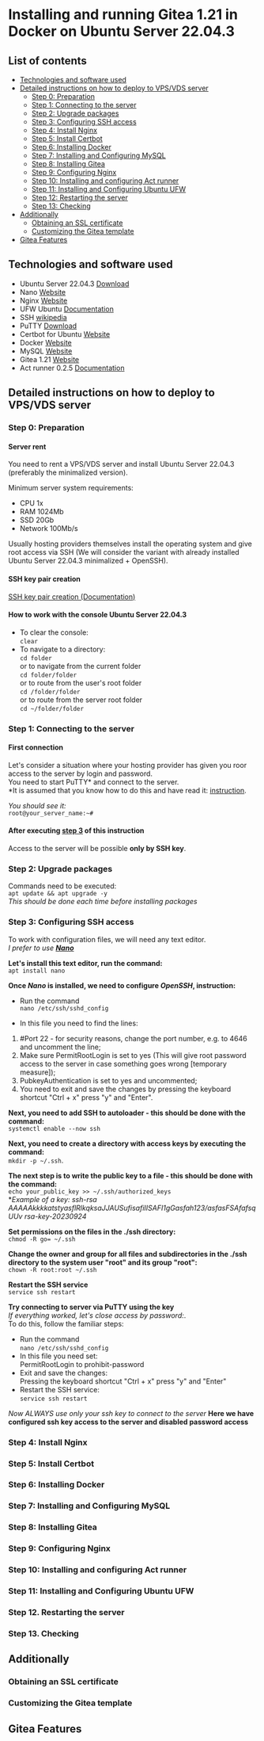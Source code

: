 # Installing and running Gitea 1.21 in Docker on Ubuntu Server 22.04.3

## List of contents
- [Technologies and software used](#technologies-and-software-used)
- [Detailed instructions on how to deploy to VPS/VDS server](#detailed-instructions-on-how-to-deploy-to-vps-vds-server)
  - [Step 0: Preparation](#step-0-preparation)
  - [Step 1: Connecting to the server](#step-1-connecting-to-the-server)
  - [Step 2: Upgrade packages](#step-2-upgrade-packages)
  - [Step 3: Configuring SSH access](#step-3-configuring-ssh-access)
  - [Step 4: Install Nginx](#step-4-install-nginx)
  - [Step 5: Install Certbot](#step-5-install-certbot)
  - [Step 6: Installing Docker](#step-6-installing-docker)
  - [Step 7: Installing and Configuring MySQL](#step-7-installing-and-configuring-mysql)
  - [Step 8: Installing Gitea](#step-8-installing-gitea)
  - [Step 9: Configuring Nginx](#step-9-configuring-nginx)
  - [Step 10: Installing and configuring Act runner](#step-10-installing-and-configuring-act-runner)
  - [Step 11: Installing and Configuring Ubuntu UFW](#step-11-installing-and-configuring-ubuntu-ufw)
  - [Step 12: Restarting the server](#step-12-restarting-the-server)
  - [Step 13: Checking](#step-13-checking)
- [Additionally](#additionally)
  - [Obtaining an SSL certificate](#obtaining-an-sll-certificate)
  - [Customizing the Gitea template](#customizing-the-gitea-template)
- [Gitea Features](#gitea-features)

## Technologies and software used
- Ubuntu Server 22.04.3 [Download](https://releases.ubuntu.com/22.04/)
- Nano                  [Website](https://www.nano-editor.org/)
- Nginx                 [Website](https://nginx.org/)
- UFW Ubuntu            [Documentation](https://help.ubuntu.com/community/UFW)
- SSH                   [wikipedia](https://en.wikipedia.org/wiki/Secure_Shell)
- PuTTY                 [Download](https://www.putty.org/)
- Certbot for Ubuntu    [Website](https://certbot.eff.org/)
- Docker                [Website](https://www.docker.com/)
- MySQL                 [Website](https://www.mysql.com/)
- Gitea 1.21            [Website](https://gitea.com/)
- Act runner 0.2.5      [Documentation](https://docs.gitea.com/usage/actions/act-runner)

## Detailed instructions on how to deploy to VPS/VDS server

### Step 0: Preparation
#### Server rent
  You need to rent a VPS/VDS server and install Ubuntu Server 22.04.3 (preferably the minimalized version).

  Minimum server system requirements:
  - CPU 1x
  - RAM 1024Mb
  - SSD 20Gb
  - Network 100Mb/s

  Usually hosting providers themselves install the operating system and give root access via SSH (We will consider the variant with already installed Ubuntu Server 22.04.3 minimalized + OpenSSH).
#### SSH key pair creation 
  [SSH key pair creation (Documentation)](https://www.chiark.greenend.org.uk/~sgtatham/putty/docs.html)

#### How to work with the console Ubuntu Server 22.04.3
  - To clear the console:  
  `clear`
  - To navigate to a directory:  
  `cd folder`  
  or to navigate from the current folder  
  `cd folder/folder`  
  or to route from the user's root folder  
  `cd /folder/folder`  
  or to route from the server root folder  
  `cd ~/folder/folder`

### Step 1: Connecting to the server
#### First connection
  Let's consider a situation where your hosting provider has given you roor access to the server by login and password.  
  You need to start PuTTY* and connect to the server.  
  *It is assumed that you know how to do this and have read it: [instruction](https://www.chiark.greenend.org.uk/~sgtatham/putty/docs.html).

  *You should see it:*  
  `root@your_server_name:~#`
#### After executing [step 3](#step-3-configuring-ssh-access) of this instruction
  Access to the server will be possible **only by SSH key**.

### Step 2: Upgrade packages
  Commands need to be executed:  
  `apt update && apt upgrade -y`  
  *This should be done each time before installing packages*

### Step 3: Configuring SSH access
  To work with configuration files, we will need any text editor.  
  *I prefer to use [**Nano**](https://www.nano-editor.org/)*

  **Let's install this text editor, run the command:**  
  `apt install nano`

  **Once *Nano* is installed, we need to configure *OpenSSH*, instruction:**  
  - Run the command  
  `nano /etc/ssh/sshd_config`

  - In this file you need to find the lines:  
  1. #Port 22 - for security reasons, change the port number, e.g. to 4646 and uncomment the line;
  2. Make sure PermitRootLogin is set to yes (This will give root password access to the server in case something goes wrong [temporary measure]);
  3. PubkeyAuthentication is set to yes and uncommented;
  4. You need to exit and save the changes by pressing the keyboard shortcut "Ctrl + x" press "y" and "Enter".

  **Next, you need to add SSH to autoloader - this should be done with the command:**  
  `systemctl enable --now ssh`

  **Next, you need to create a directory with access keys by executing the command:**  
  `mkdir -p ~/.ssh`.

  **The next step is to write the public key to a file - this should be done with the command:**  
  `echo your_public_key >> ~/.ssh/authorized_keys`  
  **Example of a key: ssh-rsa AAAAAkkkkatstyasflRlkqksaJJAUSufisafiIISAFI1gGasfah123/asfasFSAfafsqUUv rsa-key-20230924*

  **Set permissions on the files in the ./ssh directory:**  
  `chmod -R go= ~/.ssh`

  **Change the owner and group for all files and subdirectories in the ./ssh directory to the system user "root" and its group "root":**  
  `chown -R root:root ~/.ssh`

  **Restart the SSH service**  
  `service ssh restart`

  **Try connecting to server via PuTTY using the key**  
  *If everything worked, let's close access by password:*.  
  To do this, follow the familiar steps:  
  - Run the command  
  `nano /etc/ssh/sshd_config`
  - In this file you need set:  
  PermitRootLogin to prohibit-password
  - Exit and save the changes:  
  Pressing the keyboard shortcut "Ctrl + x" press "y" and "Enter"
  - Restart the SSH service:  
  `service ssh restart`

  *Now ALWAYS use only your ssh key to connect to the server*
  **Here we have configured ssh key access to the server and disabled password access**

### Step 4: Install Nginx

### Step 5: Install Certbot

### Step 6: Installing Docker

### Step 7: Installing and Configuring MySQL

### Step 8: Installing Gitea

### Step 9: Configuring Nginx

### Step 10: Installing and configuring Act runner

### Step 11: Installing and Configuring Ubuntu UFW

### Step 12. Restarting the server

### Step 13. Checking

## Additionally

### Obtaining an SSL certificate

### Customizing the Gitea template

## Gitea Features